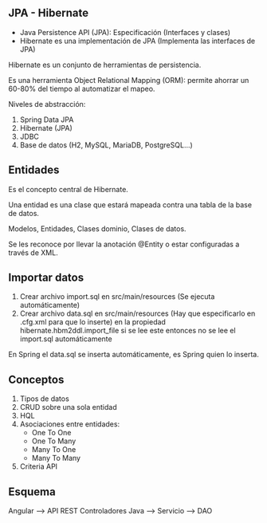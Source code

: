 
## JPA - Hibernate

* Java Persistence API (JPA): Especificación (Interfaces y clases)
* Hibernate es una implementación de JPA (Implementa las interfaces de JPA)

Hibernate es un conjunto de herramientas de persistencia.

Es una herramienta Object Relational Mapping (ORM): permite ahorrar 
un 60-80% del tiempo al automatizar el mapeo.


Niveles de abstracción:

1. Spring Data JPA
2. Hibernate (JPA)
3. JDBC
4. Base de datos (H2, MySQL, MariaDB, PostgreSQL...)


## Entidades

Es el concepto central de Hibernate.

Una entidad es una clase que estará mapeada contra una tabla de la base de datos. 

Modelos, Entidades, Clases dominio, Clases de datos.

Se les reconoce por llevar la anotación @Entity o estar configuradas a través de XML.


## Importar datos

1. Crear archivo import.sql en src/main/resources (Se ejecuta automáticamente)
2. Crear archivo data.sql en src/main/resources (Hay que especificarlo en .cfg.xml para que lo inserte) en la propiedad hibernate.hbm2ddl.import_file si se lee este entonces no se lee el import.sql automáticamente

En Spring el data.sql se inserta automáticamente, es Spring quien lo inserta.


## Conceptos

1. Tipos de datos
2. CRUD sobre una sola entidad
3. HQL
4. Asociaciones entre entidades:
	* One To One
	* One To Many
	* Many To One
	* Many To Many
5. Criteria API


## Esquema

Angular --> API REST Controladores Java --> Servicio --> DAO










